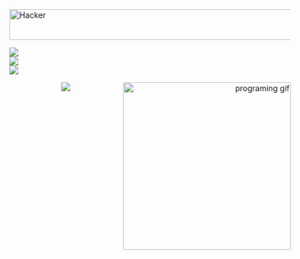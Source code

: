 <img src="https://readme-typing-svg.herokuapp.com?font=Kaushan+Script&size=40&duration=3500&color=447FF7&background=FFFFFF00&center=true&vCenter=true&width=650&height=55&lines=Hey!+It's+Hacker+Jr+%F0%9F%91%8B%F0%9F%8F%BB;I+am+a+Student+%F0%9F%A7%91%F0%9F%8F%BB%E2%80%8D%F0%9F%92%BB;I+am+from+India+,+Kerala+%F0%9F%87%AE%F0%9F%87%B3;I+am+a+small+developer+%F0%9F%93%88;Please+Support+and+Follow+%E2%9A%99%EF%B8%8F" alt="Hacker" width="650" height="55">


![](https://github-readme-stats.vercel.app/api?username=Hacker-Jr-TG&theme=highcontrast&hide_border=false&include_all_commits=true&count_private=true)<br/>
![](https://github-readme-streak-stats.herokuapp.com/?user=Hacker-Jr-TG&theme=highcontrast&hide_border=false)<br/>
![](https://github-readme-stats.vercel.app/api/top-langs/?username=Hacker-Jr-TG&theme=highcontrast&hide_border=false&include_all_commits=true&count_private=true&layout=compact)


<p align="right">
<img alt="programing gif" align="right" width=300px src="https://media.giphy.com/media/juua9i2c2fA0AIp2iq/giphy.gif" />

<p align="center"> 
<img src="https://github-stats-alpha.vercel.app/api/?username=Hacker-Jr-TG&cc=000&tc=00ff00&ic=fff000&bc=fff" align="center">
</p>
